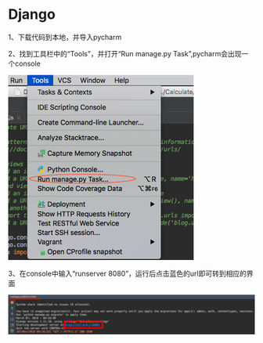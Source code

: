 # Django

1、下载代码到本地，并导入pycharm

2、找到工具栏中的“Tools”，并打开“Run manage.py Task”,pycharm会出现一个console

![image](https://github.com/viola08/Django/blob/master/截图/Tools工具.png)

3、在console中输入“runserver 8080”，运行后点击蓝色的url即可转到相应的界面

![image](https://github.com/viola08/Django/blob/master/截图/manage.png)

